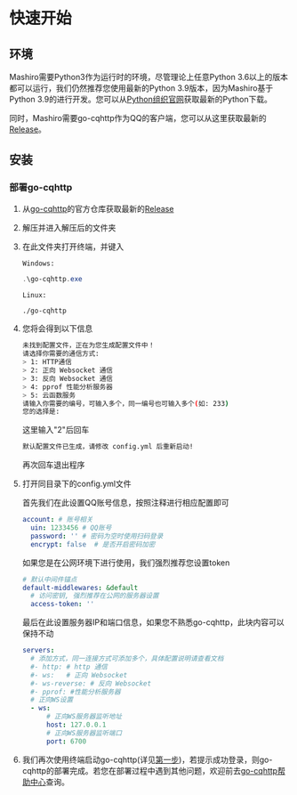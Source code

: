 # 快速开始

## 环境

Mashiro需要Python3作为运行时的环境，尽管理论上任意Python 3.6以上的版本都可以运行，我们仍然推荐您使用最新的Python 3.9版本，因为Mashiro基于Python 3.9的进行开发。您可以从[Python组织官网](https://python.org/)获取最新的Python下载。

同时，Mashiro需要go-cqhttp作为QQ的客户端，您可以从这里获取最新的[Release](https://github.com/Mrs4s/go-cqhttp)。



## 安装

### 部署go-cqhttp

1. 从[go-cqhttp](https://github.com/Mrs4s/go-cqhttp)的官方仓库获取最新的[Release](https://github.com/Mrs4s/go-cqhttp/releases/latest)

2. 解压并进入解压后的文件夹

3. 在此文件夹打开终端，并键入

   `Windows:`

   ```powershell
   .\go-cqhttp.exe
   ```
   `Linux:`

   ```bash
   ./go-cqhttp
   ```

4. 您将会得到以下信息

   ```bash
   未找到配置文件，正在为您生成配置文件中！
   请选择你需要的通信方式:
   > 1: HTTP通信
   > 2: 正向 Websocket 通信
   > 3: 反向 Websocket 通信
   > 4: pprof 性能分析服务器
   > 5: 云函数服务
   请输入你需要的编号，可输入多个，同一编号也可输入多个(如: 233)
   您的选择是:
   ```

   这里输入"2"后回车

   ```bash
   默认配置文件已生成，请修改 config.yml 后重新启动!
   ```

   再次回车退出程序

5. 打开同目录下的config.yml文件

   首先我们在此设置QQ账号信息，按照注释进行相应配置即可

   ```yaml
   account: # 账号相关
     uin: 1233456 # QQ账号
     password: '' # 密码为空时使用扫码登录
     encrypt: false  # 是否开启密码加密
   ```

   如果您是在公网环境下进行使用，我们强烈推荐您设置token

   ```yaml
   # 默认中间件锚点
   default-middlewares: &default
     # 访问密钥, 强烈推荐在公网的服务器设置
     access-token: ''
   ```

   最后在此设置服务器IP和端口信息，如果您不熟悉go-cqhttp，此块内容可以保持不动

   ```yaml
   servers:
     # 添加方式，同一连接方式可添加多个，具体配置说明请查看文档
     #- http: # http 通信
     #- ws:   # 正向 Websocket
     #- ws-reverse: # 反向 Websocket
     #- pprof: #性能分析服务器
     # 正向WS设置
     - ws:
         # 正向WS服务器监听地址
         host: 127.0.0.1
         # 正向WS服务器监听端口
         port: 6700
   ```

6. 我们再次使用终端启动go-cqhttp(详见[第一步](#部署go-cqhttp))，若提示成功登录，则go-cqhttp的部署完成。若您在部署过程中遇到其他问题，欢迎前去[go-cqhttp帮助中心](https://docs.go-cqhttp.org/)查询。


